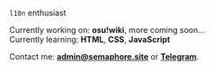 `l10n` enthusiast

Currently working on: **osu!wiki**, more coming soon...<br>
Currently learning: **HTML**, **CSS**, **JavaScript**

Contact me: **admin@semaphore.site** or [**Telegram**](https://t.me/semaphore184).
